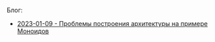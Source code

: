 Блог:
- [2023-01-09 - Проблемы построения архитектуры на примере Моноидов](blog/2023-01-09-architecture-problems) 